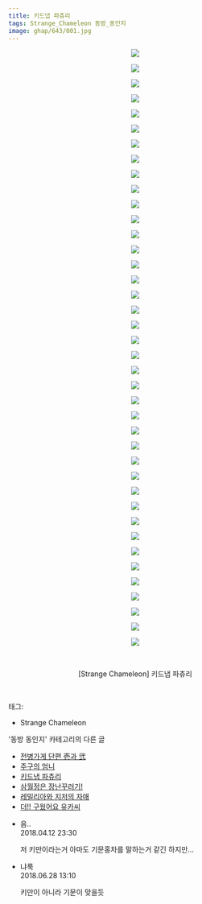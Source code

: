 ```yaml
---
title: 키드냅 파츄리
tags: Strange_Chameleon 동방_동인지
image: ghap/643/001.jpg
---
```

<div class="article">
<p style="text-align: center; clear: none; float: none;"><img src="{{ site.nasurl }}/ghap/643/001.jpg"/></p>
<p style="text-align: center; clear: none; float: none;"><img src="{{ site.nasurl }}/ghap/643/002.jpg"/></p>
<p style="text-align: center; clear: none; float: none;"><img src="{{ site.nasurl }}/ghap/643/003.jpg"/></p>
<p style="text-align: center; clear: none; float: none;"><img src="{{ site.nasurl }}/ghap/643/004.jpg"/></p>
<p style="text-align: center; clear: none; float: none;"><img src="{{ site.nasurl }}/ghap/643/005.jpg"/></p>
<p style="text-align: center; clear: none; float: none;"><img src="{{ site.nasurl }}/ghap/643/006.jpg"/></p>
<p style="text-align: center; clear: none; float: none;"><img src="{{ site.nasurl }}/ghap/643/007.jpg"/></p>
<p style="text-align: center; clear: none; float: none;"><img src="{{ site.nasurl }}/ghap/643/008.jpg"/></p>
<p style="text-align: center; clear: none; float: none;"><img src="{{ site.nasurl }}/ghap/643/009.jpg"/></p>
<p style="text-align: center; clear: none; float: none;"><img src="{{ site.nasurl }}/ghap/643/010.jpg"/></p>
<p style="text-align: center; clear: none; float: none;"><img src="{{ site.nasurl }}/ghap/643/011.jpg"/></p>
<p style="text-align: center; clear: none; float: none;"><img src="{{ site.nasurl }}/ghap/643/012.jpg"/></p>
<p style="text-align: center; clear: none; float: none;"><img src="{{ site.nasurl }}/ghap/643/013.jpg"/></p>
<p style="text-align: center; clear: none; float: none;"><img src="{{ site.nasurl }}/ghap/643/014.jpg"/></p>
<p style="text-align: center; clear: none; float: none;"><img src="{{ site.nasurl }}/ghap/643/015.jpg"/></p>
<p style="text-align: center; clear: none; float: none;"><img src="{{ site.nasurl }}/ghap/643/016.jpg"/></p>
<p style="text-align: center; clear: none; float: none;"><img src="{{ site.nasurl }}/ghap/643/017.jpg"/></p>
<p style="text-align: center; clear: none; float: none;"><img src="{{ site.nasurl }}/ghap/643/018.jpg"/></p>
<p style="text-align: center; clear: none; float: none;"><img src="{{ site.nasurl }}/ghap/643/019.jpg"/></p>
<p style="text-align: center; clear: none; float: none;"><img src="{{ site.nasurl }}/ghap/643/020.jpg"/></p>
<p style="text-align: center; clear: none; float: none;"><img src="{{ site.nasurl }}/ghap/643/021.jpg"/></p>
<p style="text-align: center; clear: none; float: none;"><img src="{{ site.nasurl }}/ghap/643/022.jpg"/></p>
<p style="text-align: center; clear: none; float: none;"><img src="{{ site.nasurl }}/ghap/643/023.jpg"/></p>
<p style="text-align: center; clear: none; float: none;"><img src="{{ site.nasurl }}/ghap/643/024.jpg"/></p>
<p style="text-align: center; clear: none; float: none;"><img src="{{ site.nasurl }}/ghap/643/025.jpg"/></p>
<p style="text-align: center; clear: none; float: none;"><img src="{{ site.nasurl }}/ghap/643/026.jpg"/></p>
<p style="text-align: center; clear: none; float: none;"><img src="{{ site.nasurl }}/ghap/643/027.jpg"/></p>
<p style="text-align: center; clear: none; float: none;"><img src="{{ site.nasurl }}/ghap/643/028.jpg"/></p>
<p style="text-align: center; clear: none; float: none;"><img src="{{ site.nasurl }}/ghap/643/029.jpg"/></p>
<p style="text-align: center; clear: none; float: none;"><img src="{{ site.nasurl }}/ghap/643/030.jpg"/></p>
<p style="text-align: center; clear: none; float: none;"><img src="{{ site.nasurl }}/ghap/643/031.jpg"/></p>
<p style="text-align: center; clear: none; float: none;"><img src="{{ site.nasurl }}/ghap/643/032.jpg"/></p>
<p style="text-align: center; clear: none; float: none;"><img src="{{ site.nasurl }}/ghap/643/033.jpg"/></p>
<p style="text-align: center; clear: none; float: none;"><img src="{{ site.nasurl }}/ghap/643/034.jpg"/></p>
<p style="text-align: center; clear: none; float: none;"><img src="{{ site.nasurl }}/ghap/643/035.jpg"/></p>
<p style="text-align: center; clear: none; float: none;"><img src="{{ site.nasurl }}/ghap/643/036.jpg"/></p>
<p style="text-align: center; clear: none; float: none;"><img src="{{ site.nasurl }}/ghap/643/037.jpg"/></p>
<p style="text-align: center; clear: none; float: none;"><img src="{{ site.nasurl }}/ghap/643/038.jpg"/></p>
<p style="text-align: center; clear: none; float: none;"><img src="{{ site.nasurl }}/ghap/643/039.jpg"/></p>
<p style="text-align: center; clear: none; float: none;"><img src="{{ site.nasurl }}/ghap/643/040.jpg"/></p>
<p style="text-align: center; clear: none; float: none;"><br/></p>
<p style="text-align: center; clear: none; float: none;">[Strange Chameleon] 키드냅 파츄리</p>
<p><br/></p>
</div><div class="tagTrail">
<p>태그: </p>
<ul>
<li>Strange Chameleon</li>
</ul>
</div><div class="another">
<p>'동방 동인지' 카테고리의 다른 글</p>
<ul>
<li><a href="/2016-07-02-ghap_646">전병가게 단편 壱과 弐</a></li>
<li><a href="/2016-07-02-ghap_645">주구의 엄니</a></li>
<li><a href="/2016-07-02-ghap_643">키드냅 파츄리</a></li>
<li><a href="/2016-07-02-ghap_642">삼월정은 장난꾸러기!</a></li>
<li><a href="/2016-07-02-ghap_641">레밀리아와 지저의 자매</a></li>
<li><a href="/2016-07-02-ghap_640">더!! 구웠어요 유카씨</a></li>
</ul>
</div><div class="cb_module cb_fluid">
<div class="cb_wrt cb_profile">
<div class="comment">
<ul>
<li class="cb_thumb_off" id="comment15238024">
<div class="cb_comment_area">
<div class="cb_info_area">
<div class="cb_section">
<span class="cb_nick_name">음..</span>
</div>
<div class="cb_section">
<span class="cb_date">2018.04.12 23:30 </span>
</div>
</div>
<div class="cb_dsc_comment">
<p class="cb_dsc">
											저 키만이라는거 아마도 기문홍차를 말하는거 같긴 하지만...
										</p>
</div>
</div></li>
<li class="cb_thumb_off" id="comment15277920">
<div class="cb_comment_area">
<div class="cb_info_area">
<div class="cb_section">
<span class="cb_nick_name">냐룩</span>
</div>
<div class="cb_section">
<span class="cb_date">2018.06.28 13:10 </span>
</div>
</div>
<div class="cb_dsc_comment">
<p class="cb_dsc">
											키만이 아니라 기문이 맞을듯
										</p>
</div>
</div></li>
</ul>
</div>
</div><!-- commentList close -->
</div>